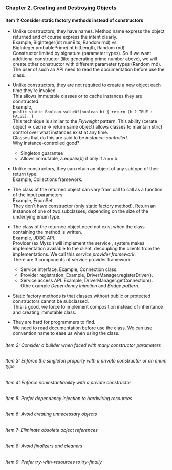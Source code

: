### Chapter 2. Creating and Destroying Objects

#### Item 1: Consider static factory methods instead of constructors

- Unlike constructors, they have names. Method name express the object returned and of course express the intent clearly.  
Example, BigInteger(int numBits, Random rnd) vs BigInteger.probablePrime(int bitLength, Random rnd)  
Constructor limited by signature (parameter types). So if we want additional constructor (like generating prime number above),
we will create other constructor with different parameter types (Random rnd). The user of such an API need to read the documentation before use the class.

- Unlike constructors, they are not required to create a new object each time they’re invoked.  
This allows immutable classes or to cache instances they are constructed.  
Example,  
`
public static Boolean valueOf(boolean b) {
    return (b ? TRUE : FALSE);
}
 `  
 This technique is similar to the _Flyweight_ pattern.
 This ability (cerate object -> cache -> return same object) allows classes to maintain strict control over what instances exist at any time.  
 Classes that do this are said to be _instance-controlled_.  
 Why instance-controlled good?  
  - Singleton guarantee  
  - Allows immutable, a.equals(b) if only if a == b.
  
- Unlike constructors, they can return an object of any subtype of their return type.  
Example, Collections framework.

- The class of the returned object can vary from call to call as a function of the input parameters.  
Example, EnumSet.  
They don't have constructor (only static factory method). Return an instance of one of two subclasses, depending on the size of the underlying enum type.

- The class of the returned object need not exist when the class containing the method is written.  
Example, JDBC API.  
Provider (ex Mysql) will implement the service , system makes implementation available to the client, decoupling the clients from the implementations. We call this _service provider framework_.  
There are 3 components of service provider framework:  
  - Service interface. Example, Connection class.
  - Provider registration. Example, DriverManager.registerDriver().
  - Service access API. Example, DriverManager.getConnection().  
Othe example _Dependency Injection_ and _Bridge pattern_.

- Static factory methods is that classes without public or protected constructors cannot be subclassed.  
This is good, we force to implement composition instead of inheritance and creating immutable class.

- They are hard for programmers to find.  
We need to read documentation before use the class. We can use convention name to ease us when using the class.

###### Item 2: Consider a builder when faced with many constructor parameters

###### Item 3: Enforce the singleton property with a private constructor or an enum type

###### Item 4: Enforce noninstantiability with a private constructor

###### Item 5: Prefer dependency injection to hardwiring resources

###### Item 6: Avoid creating unnecessary objects

###### Item 7: Eliminate obsolete object references

###### Item 8: Avoid finalizers and cleaners

###### Item 9: Prefer try-with-resources to try-finally